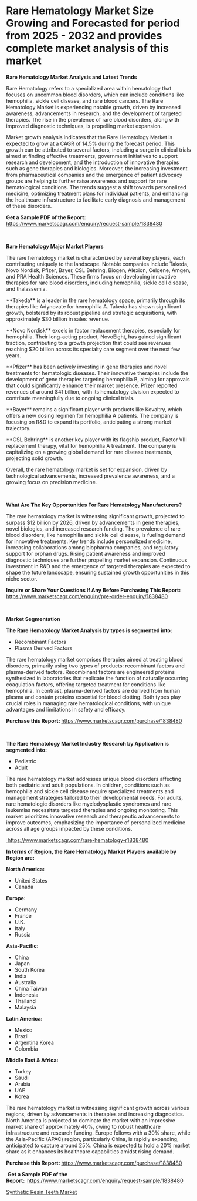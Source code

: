 <p><h1>Rare Hematology Market Size Growing and Forecasted for period from 2025 - 2032 and provides complete market analysis of this market</h1></p><p><strong>Rare Hematology Market Analysis and Latest Trends</strong></p>
<p><p>Rare Hematology refers to a specialized area within hematology that focuses on uncommon blood disorders, which can include conditions like hemophilia, sickle cell disease, and rare blood cancers. The Rare Hematology Market is experiencing notable growth, driven by increased awareness, advancements in research, and the development of targeted therapies. The rise in the prevalence of rare blood disorders, along with improved diagnostic techniques, is propelling market expansion.</p><p>Market growth analysis indicates that the Rare Hematology Market is expected to grow at a CAGR of 14.5% during the forecast period. This growth can be attributed to several factors, including a surge in clinical trials aimed at finding effective treatments, government initiatives to support research and development, and the introduction of innovative therapies such as gene therapies and biologics. Moreover, the increasing investment from pharmaceutical companies and the emergence of patient advocacy groups are helping to further raise awareness and support for rare hematological conditions. The trends suggest a shift towards personalized medicine, optimizing treatment plans for individual patients, and enhancing the healthcare infrastructure to facilitate early diagnosis and management of these disorders.</p></p>
<p><strong>Get a Sample PDF of the Report:&nbsp;</strong> <a href="https://www.marketscagr.com/enquiry/request-sample/1838480?utm_campaign=2130&utm_medium=2&utm_source=Github&utm_content=ia&utm_term=04032025&utm_id=rare-hematology">https://www.marketscagr.com/enquiry/request-sample/1838480</a></p>
<p>&nbsp;</p>
<p><strong>Rare Hematology Major Market Players</strong></p>
<p><p>The rare hematology market is characterized by several key players, each contributing uniquely to the landscape. Notable companies include Takeda, Novo Nordisk, Pfizer, Bayer, CSL Behring, Biogen, Alexion, Celgene, Amgen, and PRA Health Sciences. These firms focus on developing innovative therapies for rare blood disorders, including hemophilia, sickle cell disease, and thalassemia.</p><p>**Takeda** is a leader in the rare hematology space, primarily through its therapies like Adynovate for hemophilia A. Takeda has shown significant growth, bolstered by its robust pipeline and strategic acquisitions, with approximately $30 billion in sales revenue.</p><p>**Novo Nordisk** excels in factor replacement therapies, especially for hemophilia. Their long-acting product, NovoEight, has gained significant traction, contributing to a growth projection that could see revenues reaching $20 billion across its specialty care segment over the next few years.</p><p>**Pfizer** has been actively investing in gene therapies and novel treatments for hematologic diseases. Their innovative therapies include the development of gene therapies targeting hemophilia B, aiming for approvals that could significantly enhance their market presence. Pfizer reported revenues of around $41 billion, with its hematology division expected to contribute meaningfully due to ongoing clinical trials.</p><p>**Bayer** remains a significant player with products like Kovaltry, which offers a new dosing regimen for hemophilia A patients. The company is focusing on R&D to expand its portfolio, anticipating a strong market trajectory.</p><p>**CSL Behring** is another key player with its flagship product, Factor VIII replacement therapy, vital for hemophilia A treatment. The company is capitalizing on a growing global demand for rare disease treatments, projecting solid growth.</p><p>Overall, the rare hematology market is set for expansion, driven by technological advancements, increased prevalence awareness, and a growing focus on precision medicine.</p></p>
<p>&nbsp;</p>
<p><strong>What Are The Key Opportunities For Rare Hematology Manufacturers?</strong></p>
<p><p>The rare hematology market is witnessing significant growth, projected to surpass $12 billion by 2026, driven by advancements in gene therapies, novel biologics, and increased research funding. The prevalence of rare blood disorders, like hemophilia and sickle cell disease, is fueling demand for innovative treatments. Key trends include personalized medicine, increasing collaborations among biopharma companies, and regulatory support for orphan drugs. Rising patient awareness and improved diagnostic techniques are further propelling market expansion. Continuous investment in R&D and the emergence of targeted therapies are expected to shape the future landscape, ensuring sustained growth opportunities in this niche sector.</p></p>
<p><strong>Inquire or Share Your Questions If Any Before Purchasing This Report:</strong> <a href="https://www.marketscagr.com/enquiry/pre-order-enquiry/1838480?utm_campaign=2130&utm_medium=2&utm_source=Github&utm_content=ia&utm_term=04032025&utm_id=rare-hematology">https://www.marketscagr.com/enquiry/pre-order-enquiry/1838480</a></p>
<p>&nbsp;</p>
<p><strong>Market Segmentation</strong></p>
<p><strong>The Rare Hematology Market Analysis by types is segmented into:</strong></p>
<p><ul><li>Recombinant Factors</li><li>Plasma Derived Factors</li></ul></p>
<p><p>The rare hematology market comprises therapies aimed at treating blood disorders, primarily using two types of products: recombinant factors and plasma-derived factors. Recombinant factors are engineered proteins synthesized in laboratories that replicate the function of naturally occurring coagulation factors, offering targeted treatment for conditions like hemophilia. In contrast, plasma-derived factors are derived from human plasma and contain proteins essential for blood clotting. Both types play crucial roles in managing rare hematological conditions, with unique advantages and limitations in safety and efficacy.</p></p>
<p><strong>Purchase this Report:&nbsp;</strong><a href="https://www.marketscagr.com/purchase/1838480?utm_campaign=2130&utm_medium=2&utm_source=Github&utm_content=ia&utm_term=04032025&utm_id=rare-hematology">https://www.marketscagr.com/purchase/1838480</a></p>
<p>&nbsp;</p>
<p><strong>The Rare Hematology Market Industry Research by Application is segmented into:</strong></p>
<p><ul><li>Pediatric</li><li>Adult</li></ul></p>
<p><p>The rare hematology market addresses unique blood disorders affecting both pediatric and adult populations. In children, conditions such as hemophilia and sickle cell disease require specialized treatments and management strategies tailored to their developmental needs. For adults, rare hematologic disorders like myelodysplastic syndromes and rare leukemias necessitate targeted therapies and ongoing monitoring. This market prioritizes innovative research and therapeutic advancements to improve outcomes, emphasizing the importance of personalized medicine across all age groups impacted by these conditions.</p></p>
<p><a href="https://www.marketscagr.com/rare-hematology-r1838480?utm_campaign=2130&utm_medium=2&utm_source=Github&utm_content=ia&utm_term=04032025&utm_id=rare-hematology">&nbsp;https://www.marketscagr.com/rare-hematology-r1838480</a></p>
<p><strong>In terms of Region, the Rare Hematology Market Players available by Region are:</strong></p>
<p>
    <p> <strong> North America: </strong>
        <ul>
            <li>United States</li>
            <li>Canada</li>
        </ul>
        </p> 
    <p> <strong> Europe: </strong>
        <ul>
            <li>Germany</li>
            <li>France</li>
            <li>U.K.</li>
            <li>Italy</li>
            <li>Russia</li>
        </ul>
        </p> 
    <p> <strong> Asia-Pacific: </strong>
        <ul>
            <li>China</li>
            <li>Japan</li>
            <li>South Korea</li>
            <li>India</li>
            <li>Australia</li>
            <li>China Taiwan</li>
            <li>Indonesia</li>
            <li>Thailand</li>
            <li>Malaysia</li>
        </ul>
        </p> 
    <p> <strong> Latin America: </strong>
        <ul>
            <li>Mexico</li>
            <li>Brazil</li>
            <li>Argentina Korea</li>
            <li>Colombia</li>
        </ul>
        </p> 
    <p> <strong> Middle East & Africa: </strong>
        <ul>
            <li>Turkey</li>
            <li>Saudi</li>
            <li>Arabia</li>
            <li>UAE</li>
            <li>Korea</li>
        </ul>
    </p>
    </p>
<p><p>The rare hematology market is witnessing significant growth across various regions, driven by advancements in therapies and increasing diagnostics. North America is projected to dominate the market with an impressive market share of approximately 40%, owing to robust healthcare infrastructure and research funding. Europe follows with a 30% share, while the Asia-Pacific (APAC) region, particularly China, is rapidly expanding, anticipated to capture around 25%. China is expected to hold a 20% market share as it enhances its healthcare capabilities amidst rising demand.</p></p>
<p><strong>Purchase this Report: </strong><a href="https://www.marketscagr.com/purchase/1838480?utm_campaign=2130&utm_medium=2&utm_source=Github&utm_content=ia&utm_term=04032025&utm_id=rare-hematology">https://www.marketscagr.com/purchase/1838480</a></p>
<p>&nbsp;<strong>Get a Sample PDF of the Report:&nbsp;&nbsp;</strong><a href="https://www.marketscagr.com/enquiry/request-sample/1838480?utm_campaign=2130&utm_medium=2&utm_source=Github&utm_content=ia&utm_term=04032025&utm_id=rare-hematology">https://www.marketscagr.com/enquiry/request-sample/1838480</a></p>
<p><strong></strong></p>
<p><p><a href="https://github.com/santosh758595/Market-Research-Report-List-7/blob/main/synthetic-resin-teeth-market.md?utm_campaign=2130&utm_medium=2&utm_source=Github&utm_content=ia&utm_term=04032025&utm_id=rare-hematology">Synthetic Resin Teeth Market</a></p></p>
